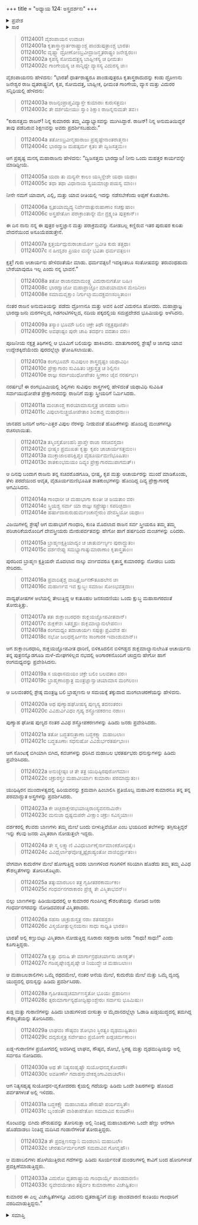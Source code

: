 +++
title = "ಅಧ್ಯಾಯ 124: ಅಸ್ತ್ರದರ್ಶನಃ"
+++

<details><summary>ಪ್ರವೇಶ</summary>


।।   ಓಂ ಓಂ ನಮೋ ನಾರಾಯಣಾಯ।।   ಶ್ರೀ ವೇದವ್ಯಾಸಾಯ ನಮಃ ।।

ಶ್ರೀ ಕೃಷ್ಣದ್ವೈಪಾಯನ ವೇದವ್ಯಾಸ ವಿರಚಿತ  

**ಶ್ರೀ ಮಹಾಭಾರತ**

**ಆದಿ ಪರ್ವ**

**ಜತುಗೃಹ ಪರ್ವ**

**ಅಧ್ಯಾಯ 124**

</details>


<details><summary>ಸಾರ</summary>

ವಿದ್ಯಾಭ್ಯಾಸವನ್ನು ಪೂರೈಸಿದ ರಾಜಪುತ್ರರ ಪ್ರತಿಭಾ ಪ್ರದರ್ಶನಕ್ಕೆ ಸಿದ್ಧತೆ (1-20). ರಾಜಪುತ್ರರ ಪ್ರತಿಭಾ ಪ್ರದರ್ಶನ (21-33).

</details>

> 01124001 ವೈಶಂಪಾಯನ ಉವಾಚ।  
01124001a ಕೃತಾಸ್ತ್ರಾನ್ಧಾರ್ತರಾಷ್ಟ್ರಾಂಶ್ಚ ಪಾಂಡುಪುತ್ರಾಂಶ್ಚ ಭಾರತ।  
01124001c ದೃಷ್ಟ್ವಾ ದ್ರೋಣೋಽಬ್ರವೀದ್ರಾಜನ್ಧೃತರಾಷ್ಟ್ರಂ ಜನೇಶ್ವರಂ।।  
01124002a ಕೃಪಸ್ಯ ಸೋಮದತ್ತಸ್ಯ ಬಾಹ್ಲೀಕಸ್ಯ ಚ ಧೀಮತಃ।  
01124002c ಗಾಂಗೇಯಸ್ಯ ಚ ಸಾನ್ನಿಧ್ಯೇ ವ್ಯಾಸಸ್ಯ ವಿದುರಸ್ಯ ಚ।।

ವೈಶಂಪಾಯನನು ಹೇಳಿದನು: “ಭಾರತ! ಧಾರ್ತರಾಷ್ಟ್ರರೂ ಪಾಂಡುಪುತ್ರರೂ ಕೃತಾಸ್ತ್ರರಾದುದನ್ನು ಕಂಡು ದ್ರೋಣನು ಜನೇಶ್ವರ ರಾಜ ಧೃತರಾಷ್ಟ್ರನಿಗೆ, ಕೃಪ, ಸೋಮದತ್ತ, ಬಾಹ್ಲೀಕ, ಧೀಮಂತ ಗಾಂಗೇಯ, ವ್ಯಾಸ ಮತ್ತು ವಿದುರರ ಸನ್ನಿಧಿಯಲ್ಲಿ ಹೇಳಿದನು:

> 01124003a ರಾಜನ್ಸಂಪ್ರಾಪ್ತವಿದ್ಯಾಸ್ತೇ ಕುಮಾರಾಃ ಕುರುಸತ್ತಮ।  
01124003c ತೇ ದರ್ಶಯೇಯುಃ ಸ್ವಾಂ ಶಿಕ್ಷಾಂ ರಾಜನ್ನನುಮತೇ ತವ।।

“ಕುರುಸತ್ತಮ ರಾಜನ್! ನಿನ್ನ ಕುಮಾರರು ತಮ್ಮ ವಿದ್ಯಾಭ್ಯಾಸವನ್ನು ಮುಗಿಸಿದ್ದಾರೆ. ರಾಜನ್! ನಿನ್ನ ಅನುಮತಿಯಿದ್ದರೆ ತಾವು ಪಡೆದಿರುವ ಶಿಕ್ಷಣವನ್ನು ಅವರು ಪ್ರದರ್ಶಿಸಬಹುದು.”

> 01124004a ತತೋಽಬ್ರವೀನ್ಮಹಾರಾಜಃ ಪ್ರಹೃಷ್ಟೇನಾಂತರಾತ್ಮನಾ।   
01124004c ಭಾರದ್ವಾಜ ಮಹತ್ಕರ್ಮ ಕೃತಂ ತೇ ದ್ವಿಜಸತ್ತಮ।।

ಆಗ ಪ್ರಹೃಷ್ಟ ಮನಸ್ಕ ಮಹಾರಾಜನು ಹೇಳಿದನು: “ದ್ವಿಜಸತ್ತಮ ಭಾರದ್ವಾಜ! ನೀನು ಒಂದು ಮಹತ್ತರ ಕಾರ್ಯವನ್ನೇ ಮಾಡಿದ್ದೀಯೆ.

> 01124005a ಯದಾ ತು ಮನ್ಯಸೇ ಕಾಲಂ ಯಸ್ಮಿನ್ದೇಶೇ ಯಥಾ ಯಥಾ।  
01124005c ತಥಾ ತಥಾ ವಿಧಾನಾಯ ಸ್ವಯಮಾಜ್ಞಾಪಯಸ್ವ ಮಾಂ।।

ನೀನೇ ನಮಗೆ ಯಾವಾಗ, ಎಲ್ಲಿ, ಮತ್ತು ಯಾವ ರೀತಿಯಲ್ಲಿ ಇದನ್ನು ನಡೆಸಬೇಕೆಂದು ಅಪ್ಪಣೆ ಕೊಡಬೇಕು.

> 01124006a ಸ್ಪೃಹಯಾಮ್ಯದ್ಯ ನಿರ್ವೇದಾತ್ಪುರುಷಾಣಾಂ ಸಚಕ್ಷುಷಾಂ।  
01124006c ಅಸ್ತ್ರಹೇತೋಃ ಪರಾಕ್ರಾಂತಾನ್ಯೇ ಮೇ ದ್ರಕ್ಷ್ಯಂತಿ ಪುತ್ರಕಾನ್।।

ಈ ದಿನ ನಾನು ನನ್ನ ಈ ಪುತ್ರರ ಅಸ್ತ್ರಜ್ಞಾನ ಮತ್ತು ಪರಾಕ್ರಮವನ್ನು ನೋಡಬಲ್ಲ ಕಣ್ಣಿರುವ ಇತರ ಪುರುಷರ ಕುರಿತು ವೇದನೆಯಿಂದ ಅಸೂಯೆಪಡುತ್ತೇನೆ.

> 01124007a ಕ್ಷತ್ತರ್ಯದ್ಗುರುರಾಚಾರ್ಯೋ ಬ್ರವೀತಿ ಕುರು ತತ್ತಥಾ।  
01124007c ನ ಹೀದೃಶಂ ಪ್ರಿಯಂ ಮನ್ಯೇ ಭವಿತಾ ಧರ್ಮವತ್ಸಲ।।

ಕ್ಷತ್ತ! ಗುರು ಆಚಾರ್ಯನು ಹೇಳಿದಂತೆಯೇ ಮಾಡು. ಧರ್ಮವತ್ಸಲ! ಇದಕ್ಕಿಂತಲೂ ಸಂತೋಷವನ್ನು ತರುವಂಥಹುದು ಬೇರೆಯಾವುದೂ ಇಲ್ಲ ಎಂದು ನನ್ನ ಭಾವನೆ.”

> 01124008a ತತೋ ರಾಜಾನಮಾಮಂತ್ರ್ಯ ವಿದುರಾನುಗತೋ ಬಹಿಃ।  
01124008c ಭಾರದ್ವಾಜೋ ಮಹಾಪ್ರಾಜ್ಞೋ ಮಾಪಯಾಮಾಸ ಮೇದಿನೀಂ।  
01124008e ಸಮಾಮವೃಕ್ಷಾಂ ನಿರ್ಗುಲ್ಮಾಮುದಕ್ಪ್ರವಣಸಂಸ್ಥಿತಾಂ।।

ನಂತರ ರಾಜನ ಅನುಮತಿಯನ್ನು ಪಡೆದು ದ್ರೋಣನೂ ಮತ್ತು ಅವನ ಹಿಂದೆ ವಿದುರನೂ ಹೋದರು. ಮಹಾಪ್ರಾಜ್ಞ ಭಾರದ್ವಾಜನು ಮರಗಳಿಲ್ಲದ, ಗಿಡಗಂಟಿಗಳಿಲ್ಲದ, ನದಿಯ ಪಕ್ಕದಲ್ಲಿಯ ಸಮಪ್ರದೇಶದ ಭೂಮಿಯನ್ನು ಅಳೆಸಿದನು.

> 01124009a ತಸ್ಯಾಂ ಭೂಮೌ ಬಲಿಂ ಚಕ್ರೇ ತಿಥೌ ನಕ್ಷತ್ರಪೂಜಿತೇ।  
01124009c ಅವಘುಷ್ಟಂ ಪುರೇ ಚಾಪಿ ತದರ್ಥಂ ವದತಾಂ ವರ।।

ಪೂಜನೀಯ ನಕ್ಷತ್ರ ತಿಥಿಗಳಲ್ಲಿ ಆ ಭೂಮಿಗೆ ಬಲಿಯನ್ನು ಹಾಕಿಸಿದನು. ಮಾತುಗಾರರಲ್ಲಿ ಶ್ರೇಷ್ಠ! ಆ ಜಾಗವು ಯಾವ ಉದ್ದೇಶಕ್ಕಿದೆಯೆಂದು ಪುರದಲ್ಲೆಲ್ಲಾ ಘೋಷಿಸಲಾಯಿತು.

> 01124010a ರಂಗಭೂಮೌ ಸುವಿಪುಲಂ ಶಾಸ್ತ್ರದೃಷ್ಟಂ ಯಥಾವಿಧಿ।   
01124010c ಪ್ರೇಕ್ಷಾಗಾರಂ ಸುವಿಹಿತಂ ಚಕ್ರುಸ್ತತ್ರ ಚ ಶಿಲ್ಪಿನಃ।  
01124010e ರಾಜ್ಞಃ ಸರ್ವಾಯುಧೋಪೇತಂ ಸ್ತ್ರೀಣಾಂ ಚೈವ ನರರ್ಷಭ।।

ನರರ್ಷಭ! ಈ ರಂಗಭೂಮಿಯಲ್ಲಿ ಶಿಲ್ಪಿಗಳು ಸುವಿಪುಲ ಶಾಸ್ತ್ರಗಳಲ್ಲಿ ಹೇಳಿದಂತೆ ಯಥಾವಿಧಿ ಸುವಿಹಿತ ಸರ್ವಾಯುಧೋಪೇತ ಪ್ರೇಕ್ಷಾಗಾರವನ್ನು ರಾಜನಿಗೆ ಮತ್ತು ಸ್ತ್ರೀಯರಿಗೆ ನಿರ್ಮಿಸಿದರು.

> 01124011a ಮಂಚಾಂಶ್ಚ ಕಾರಯಾಮಾಸುಸ್ತತ್ರ ಜಾನಪದಾ ಜನಾಃ।   
01124011c ವಿಪುಲಾನುಚ್ಛ್ರಯೋಪೇತಾಂ ಶಿಬಿಕಾಶ್ಚ ಮಹಾಧನಾಃ।।

ಜಾನಪದ ಜನರಿಗೆ ಅಗಲ-ಎತ್ತರ ವಿಪುಲ ನೆರಳನ್ನು ನೀಡುವಂತೆ ಹೊದಿಕೆಗಳನ್ನು ಹೊಂದಿದ್ದ ಮಂಚಗಳನ್ನೂ ರಚಿಸಲಾಯಿತು.

> 01124012a ತಸ್ಮಿಂಸ್ತತೋಽಹನಿ ಪ್ರಾಪ್ತೇ ರಾಜಾ ಸಸಚಿವಸ್ತದಾ।  
01124012c ಭೀಷ್ಮಂ ಪ್ರಮುಖತಃ ಕೃತ್ವಾ ಕೃಪಂ ಚಾಚಾರ್ಯಸತ್ತಮಂ।।   
01124013a ಮುಕ್ತಾಜಾಲಪರಿಕ್ಷಿಪ್ತಂ ವೈಡೂರ್ಯಮಣಿಭೂಷಿತಂ।  
01124013c ಶಾತಕುಂಭಮಯಂ ದಿವ್ಯಂ ಪ್ರೇಕ್ಷಾಗಾರಮುಪಾಗಮತ್।।

ಆ ದಿನವು ಬಂದಾಗ ರಾಜನು ತನ್ನ ಸಚಿವರೊಡಗೂಡಿ, ಭೀಷ್ಮ, ಕೃಪ ಮತ್ತು ಆಚಾರ್ಯರನ್ನು ಮುಂದೆ ಮಾಡಿಕೊಂಡು, ತೆಳು ಪರದೆಯಿಂದ ಆವೃತ, ವೈಡೂರ್ಯಮಣಿಭೂಷಿತ ಶಾತಕುಂಭಗಳನ್ನು ಹೊಂದಿದ್ದ ದಿವ್ಯ ಪ್ರೇಕ್ಷಾಗಾರಕ್ಕೆ ಆಗಮಿಸಿದನು.

> 01124014a ಗಾಂಧಾರೀ ಚ ಮಹಾಭಾಗಾ ಕುಂತೀ ಚ ಜಯತಾಂ ವರ।  
01124014c ಸ್ತ್ರಿಯಶ್ಚ ಸರ್ವಾ ಯಾ ರಾಜ್ಞಃ ಸಪ್ರೇಷ್ಯಾಃ ಸಪರಿಚ್ಛದಾಃ।  
01124014e ಹರ್ಷಾದಾರುರುಹುರ್ಮಂಚಾನ್ಮೇರುಂ ದೇವಸ್ತ್ರಿಯೋ ಯಥಾ।।

ವಿಜಯಿಗಳಲ್ಲಿ ಶ್ರೇಷ್ಠ! ಆಗ ಮಹಾಭಾಗೆ ಗಾಂಧಾರಿ, ಕುಂತಿ ಮೊದಲಾದ ರಾಜನ ಸರ್ವ ಸ್ತ್ರೀಯರೂ ತಮ್ಮ ತಮ್ಮ ಪರಿಚಾರಿಕೆಯರೊಂದಿಗೆ ದೇವಸ್ತ್ರೀಯರು ಮೇರುಪರ್ವತವನ್ನು ಹೇಗೋ ಹಾಗೆ ಹರ್ಷದಿಂದ ಮಂಚಗಳನ್ನು ಏರಿದರು.

> 01124015a ಬ್ರಾಹ್ಮಣಕ್ಷತ್ರಿಯಾದ್ಯಂ ಚ ಚಾತುರ್ವರ್ಣ್ಯಂ ಪುರಾದ್ದ್ರುತಂ।  
01124015c ದರ್ಶನೇಪ್ಸು ಸಮಭ್ಯಾಗಾತ್ಕುಮಾರಾಣಾಂ ಕೃತಾಸ್ತ್ರತಾಂ।।

ಪುರದಿಂದ ಬ್ರಾಹ್ಮಣ ಕ್ಷತ್ರಿಯರೇ ಮೊದಲಾದ ನಾಲ್ಕು ವರ್ಣದವರೂ ಕೃತಾಸ್ತ್ರ ಕುಮಾರರನ್ನು ನೋಡಲು ಬಂದು ಸೇರಿದರು.

> 01124016a ಪ್ರವಾದಿತೈಶ್ಚ ವಾದಿತ್ರೈರ್ಜನಕೌತೂಹಲೇನ ಚ।  
01124016c ಮಹಾರ್ಣವ ಇವ ಕ್ಷುಬ್ಧಃ ಸಮಾಜಃ ಸೋಽಭವತ್ತದಾ।।

ವಾದ್ಯಘೋಷಗಳ ಅಲೆಯಲ್ಲಿ ತೇಲುತ್ತಿದ್ದ ಆ ಕುತೂಹಲ ಜನಸಂದಣಿಯು ಒಂದು ಕ್ಷುಬ್ಧ ಮಹಾಸಾಗರದಂತೆ ತೋರುತ್ತಿತ್ತು.

> 01124017a ತತಃ ಶುಕ್ಲಾಂಬರಧರಃ ಶುಕ್ಲಯಜ್ಞೋಪವೀತವಾನ್।  
01124017c ಶುಕ್ಲಕೇಶಃ ಸಿತಶ್ಮಶ್ರುಃ ಶುಕ್ಲಮಾಲ್ಯಾನುಲೇಪನಃ।।  
01124018a ರಂಗಮಧ್ಯಂ ತದಾಚಾರ್ಯಃ ಸಪುತ್ರಃ ಪ್ರವಿವೇಶ ಹ।  
01124018c ನಭೋ ಜಲಧರೈರ್ಹೀನಂ ಸಾಂಗಾರಕ ಇವಾಂಶುಮಾನ್।।

ಆಗ ಶುಕ್ಲಾಂಬರಧಾರಿ, ಶುಕ್ಲಯಜ್ಞೋಪವೀತ ಧಾರಿಣಿ, ಬಿಳಿಕೂದಲಿನ ಬಿಳಿಗಡ್ಡದ ಶುಕ್ಲಮಾಲ್ಯಾನುಲೇಪಿತ ಆಚಾರ್ಯನು ತನ್ನ ಪುತ್ರನನ್ನೊಡಗೂಡಿ ಮಳೆ-ಮೇಘಗಳಿಲ್ಲದ ನಭದಲ್ಲಿ ಅಂಗಾರಕನೊಂದಿಗೆ ಚಂದ್ರನು ಹೇಗೋ ಹಾಗೆ ರಂಗಮಧ್ಯವನ್ನು ಪ್ರವೇಶಿಸಿದನು.

> 01124019a ಸ ಯಥಾಸಮಯಂ ಚಕ್ರೇ ಬಲಿಂ ಬಲವತಾಂ ವರಃ।  
01124019c ಬ್ರಾಹ್ಮಣಾಂಶ್ಚಾತ್ರ ಮಂತ್ರಜ್ಞಾನ್ವಾಚಯಾಮಾಸ ಮಂಗಲಂ।।

ಆ ಬಲವಂತರಲ್ಲಿ ಶ್ರೇಷ್ಠ ಮಂತ್ರಜ್ಞ ಬಲಿ ಬ್ರಾಹ್ಮಣನು ಆ ಸಮಯಕ್ಕೆ ತಕ್ಕುದಾದ ಮಂಗಲಾಚರಣೆಯನ್ನು ಹೇಳಿದನು.

> 01124020a ಅಥ ಪುಣ್ಯಾಹಘೋಷಸ್ಯ ಪುಣ್ಯಸ್ಯ ತದನಂತರಂ।  
01124020c ವಿವಿಶುರ್ವಿವಿಧಂ ಗೃಹ್ಯ ಶಸ್ತ್ರೋಪಕರಣಂ ನರಾಃ।।

ಪುಣ್ಯಾಹ ಘೋಷ ಪುಣ್ಯದ ನಂತರ ವಿವಿಧ ಶಸ್ತ್ರೋಪಕರಣಗಳನ್ನು ಹಿಡಿದು ಜನರು ಪ್ರವೇಶಿಸಿದರು.

> 01124021a ತತೋ ಬದ್ಧತನುತ್ರಾಣಾ ಬದ್ಧಕಕ್ಷ್ಯಾ ಮಹಾಬಲಾಃ।  
01124021c ಬದ್ಧತೂಣಾಃ ಸಧನುಷೋ ವಿವಿಶುರ್ಭರತರ್ಷಭಾಃ।।

ಆಗ ಸೊಂಟಕ್ಕೆ ಬಿಗಿಯಾಗಿ ಬಿಗಿದ, ಕವಚಗಳನ್ನು ಧರಿಸಿದ ಮಹಾಬಲ ಭರತರ್ಷಭರು ಧನುಸ್ಸುಗಳನ್ನು ಹಿಡಿದು ಪ್ರವೇಶಿಸಿದರು.

> 01124022a ಅನುಜ್ಯೇಷ್ಠಂ ಚ ತೇ ತತ್ರ ಯುಧಿಷ್ಠಿರಪುರೋಗಮಾಃ।  
01124022c ಚಕ್ರುರಸ್ತ್ರಂ ಮಹಾವೀರ್ಯಾಃ ಕುಮಾರಾಃ ಪರಮಾದ್ಭುತಂ।।

ಯುಧಿಷ್ಠಿರನ ಮುಂದಾಳತ್ವದಲ್ಲಿ ಹಿರಿಯವನನ್ನು ಕ್ರಮವಾಗಿ ಹಿಂಬಾಲಿಸಿ ಪ್ರತಿಯೊಬ್ಬ ಮಹಾವೀರ ಕುಮಾರನೂ ತನ್ನ ತನ್ನ ಪರಮಾದ್ಭುತ ಅಸ್ತ್ರಗಳನ್ನು ಪ್ರದರ್ಶಿಸಿದರು.

> 01124023a ಕೇ ಚಿಚ್ಛರಾಕ್ಷೇಪಭಯಾಚ್ಶಿರಾಂಸ್ಯವನನಾಮಿರೇ।  
01124023c ಮನುಜಾ ಧೃಷ್ಟಮಪರೇ ವೀಕ್ಷಾಂ ಚಕ್ರುಃ ಸವಿಸ್ಮಯಾಃ।।

ದರ್ಶಕರಲ್ಲಿ ಕೆಲವರು ಬಾಣಗಳು ತಮ್ಮ ಮೇಲೆ ಬಂದು ಬೀಳುತ್ತಿವೆಯೋ ಎಂಬ ಭಯದಿಂದ ತಲೆಗಳನ್ನು ತಗ್ಗಿಸುತ್ತಿದ್ದರೆ ಇನ್ನು ಕೆಲವು ಜನರು ವಿಸ್ಮಿತರಾಗಿ ನೋಡುತ್ತಲೇ ಇದ್ದರು.

> 01124024a ತೇ ಸ್ಮ ಲಕ್ಷ್ಯಾಣಿ ವಿವಿಧುರ್ಬಾಣೈರ್ನಾಮಾಂಕಶೋಭಿತೈಃ।   
01124024c ವಿವಿಧೈರ್ಲಾಘವೋತ್ಸೃಷ್ಟೈರುಹ್ಯಂತೋ ವಾಜಿಭಿರ್ದ್ರುತಂ।।

ವೇಗವಾಗಿ ಕುದುರೆಗಳ ಮೇಲೆ ಹೋಗುತ್ತಿದ್ದ ಅವರು ಬಾಣಗಳಿಂದ ಗುರಿಗಳಿಗೆ ಸರಿಯಾಗಿ ಹೊಡೆದು ತಮ್ಮ ತಮ್ಮ ವಿವಿಧ ಕೌಶಲ್ಯತೆಗಳನ್ನು ತೋರಿಸಿಕೊಟ್ಟರು.

> 01124025a ತತ್ಕುಮಾರಬಲಂ ತತ್ರ ಗೃಹೀತಶರಕಾರ್ಮುಕಂ।  
01124025c ಗಂಧರ್ವನಗರಾಕಾರಂ ಪ್ರೇಕ್ಷ್ಯ ತೇ ವಿಸ್ಮಿತಾಭವನ್।।

ಬಿಲ್ಲು ಬಾಣಗಳನ್ನು ಹಿಡಿಯುವುದರಲ್ಲಿ ಆ ಕುಮಾರರ ಗುಂಪಿಗಿದ್ದ ಕೌಶಲತೆಯನ್ನು ನೋಡಿದ ಜನರು ಗಂಧರ್ವನಗರವನ್ನು ನೋಡಿದವರಂತೆ ವಿಸ್ಮಿತರಾದರು.

> 01124026a ಸಹಸಾ ಚುಕ್ರುಶುಸ್ತತ್ರ ನರಾಃ ಶತಸಹಸ್ರಶಃ।  
01124026c ವಿಸ್ಮಯೋತ್ಫುಲ್ಲನಯನಾಃ ಸಾಧು ಸಾಧ್ವಿತಿ ಭಾರತ।।

ಭಾರತ! ಅಲ್ಲಿ ಕಣ್ಣುಬಿಟ್ಟು ವಿಸ್ಮಿತರಾಗಿ ನೋಡುತ್ತಿದ್ದ ನೂರಾರು ಸಹಸ್ರಾರು ಜನರು “ಸಾಧು! ಸಾಧು!” ಎಂದು ಕೂಗುತ್ತಿದ್ದರು.

> 01124027a ಕೃತ್ವಾ ಧನುಷಿ ತೇ ಮಾರ್ಗಾನ್ರಥಚರ್ಯಾಸು ಚಾಸಕೃತ್।   
01124027c ಗಜಪೃಷ್ಠೇಽಶ್ವಪೃಷ್ಠೇ ಚ ನಿಯುದ್ಧೇ ಚ ಮಹಾಬಲಾಃ।।

ಆ ಮಹಾಬಲಶಾಲಿಗಳು ಒಮ್ಮೆ ರಥದಮೇಲೆ, ನಂತರ ಆನೆಯ ಮೇಲೆ, ಕುದುರೆಯ ಮೇಲೆ ಮತ್ತು ಒಮ್ಮೆ ದ್ವಂದ್ವ ಯುದ್ಧದಲ್ಲಿ ಧನುಸ್ಸನ್ನು ಹಿಡಿದು ಪ್ರದರ್ಶಿಸಿದರು.

> 01124028a ಗೃಹೀತಖಡ್ಗಚರ್ಮಾಣಸ್ತತೋ ಭೂಯಃ ಪ್ರಹಾರಿಣಃ।  
01124028c ತ್ಸರುಮಾರ್ಗಾನ್ಯಥೋದ್ದಿಷ್ಟಾಂಶ್ಚೇರುಃ ಸರ್ವಾಸು ಭೂಮಿಷು।।

ಖಡ್ಗ ಮತ್ತು ಗುರಾಣಿಗಳನ್ನು ಹಿಡಿದು ಬಾಹುಗಳಿಂದ ಬೀಸುತ್ತಾ ಆ ಮೈದಾನದಲ್ಲೆಲ್ಲಾ ಓಡಾಡಿ ಖಡ್ಗಯುದ್ಧದಲ್ಲಿ ತಮಗಿದ್ದ ಕೌಶಲ್ಯತೆಯನ್ನು ತೋರಿಸಿದರು.

> 01124029a ಲಾಘವಂ ಸೌಷ್ಠವಂ ಶೋಭಾಂ ಸ್ಥಿರತ್ವಂ ದೃಢಮುಷ್ಟಿತಾಂ।  
01124029c ದದೃಶುಸ್ತತ್ರ ಸರ್ವೇಷಾಂ ಪ್ರಯೋಗೇ ಖಡ್ಗಚರ್ಮಣಾಂ।।

ಖಡ್ಗ-ಗುರಾಣಿಗಳ ಪ್ರಯೋಗದಲ್ಲಿ ಅವರಿಗಿದ್ದ ಲಾಘವ, ಸೌಷ್ಠವ, ಶೋಭೆ, ಸ್ಥಿರತ್ವ ಮತ್ತು ದೃಢಮುಷ್ಠಿಯನ್ನು ಅಲ್ಲಿ ಸರ್ವರೂ ನೋಡಿದರು.

> 01124030a ಅಥ ತೌ ನಿತ್ಯಸಂಹೃಷ್ಟೌ ಸುಯೋಧನವೃಕೋದರೌ।   
01124030c ಅವತೀರ್ಣೌ ಗದಾಹಸ್ತಾವೇಕಶೃಂಗಾವಿವಾಚಲೌ।।

ಆಗ ನಿತ್ಯಸಹೃಷ್ಠ ಸುಯೋಧನ-ವೃಕೋದರರು ಕೈಯಲ್ಲಿ ಗದೆಯನ್ನು ಹಿಡಿದು ಒಂದೇ ಶಿಖರಗಳನ್ನು ಹೊಂದಿದ ಪರ್ವತಗಳಂತೆ ಅಲ್ಲಿ ಇಳಿದರು.

> 01124031a ಬದ್ಧಕಕ್ಷ್ಯೌ ಮಹಾಬಾಹೂ ಪೌರುಷೇ ಪರ್ಯವಸ್ಥಿತೌ।  
01124031c ಬೃಂಹಂತೌ ವಾಶಿತಾಹೇತೋಃ ಸಮದಾವಿವ ಕುಂಜರೌ।।

ಸೊಂಟವನ್ನು ಬಿಗಿದು ಪೌರುಷವನ್ನು ತೋರಿಸುತ್ತಾ ಅಲ್ಲಿ ನಿಂತಿದ್ದ ಮಹಾಬಾಹುಗಳು ಒಂದೇ ಹೆಣ್ಣು ಆನೆಗಾಗಿ ಹೊಡೆದಾಡಲು ನಿಂತಿದ್ದ ಮದಿಸಿದ ಗಂಡಾನೆಗಳಂತೆ ತೋರುತ್ತಿದ್ದರು.

> 01124032a ತೌ ಪ್ರದಕ್ಷಿಣಸವ್ಯಾನಿ ಮಂಡಲಾನಿ ಮಹಾಬಲೌ।  
01124032c ಚೇರತುರ್ನಿರ್ಮಲಗದೌ ಸಮದಾವಿವ ಗೋವೃಷೌ।।

ಆ ಮಹಾಬಲಿಗಳು ಹೊಳೆಯುತ್ತಿರುವ ಗದೆಗಳನ್ನು ಹಿಡಿದು ಸೂರ್ಯನಂತೆ ಮಂಡಲಗಳಲ್ಲಿ ಕಾವಿಗೆ ಬಂದ ಹೋರಿಗಳಂತೆ ಪ್ರದಕ್ಷಿಣೆಮಾಡುತ್ತಿದ್ದರು.

> 01124033a ವಿದುರೋ ಧೃತರಾಷ್ಟ್ರಾಯ ಗಾಂಧಾರ್ಯೈ ಪಾಂಡವಾರಣಿಃ।  
01124033c ನ್ಯವೇದಯೇತಾಂ ತತ್ಸರ್ವಂ ಕುಮಾರಾಣಾಂ ವಿಚೇಷ್ಟಿತಂ।।

ಕುಮಾರರ ಈ ಎಲ್ಲ ವಿಚೇಷ್ಟಿತೆಗಳನ್ನೂ ವಿದುರನು ಧೃತರಾಷ್ಟ್ರನಿಗೆ ಮತ್ತು ಪಾಂಡವಾರಣಿ ಕುಂತಿಯು ಗಾಂಧಾರಿಗೆ ವರದಿಮಾಡುತ್ತಿದ್ದನು.”



<details><summary>ಸಮಾಪ್ತಿ</summary>

ಇತಿ ಶ್ರೀ ಮಹಾಭಾರತೇ ಆದಿಪರ್ವಣಿ ಜತುಗೃಹಪರ್ವಣಿ ಅಸ್ತ್ರದರ್ಶನೇ ಚತುರ್ವಿಂಶತ್ಯಾಧಿಕಶತತಮೋಽಧ್ಯಾಯಃ।।  
ಇದು ಶ್ರೀ ಮಹಾಭಾರತದಲ್ಲಿ ಆದಿಪರ್ವದಲ್ಲಿ ಜತುಗೃಹ ಪರ್ವದಲ್ಲಿ ಅಸ್ತ್ರದರ್ಶನ ಎನ್ನುವ ನೂರಾ ಇಪ್ಪತ್ನಾಲ್ಕನೆಯ ಅಧ್ಯಾಯವು.


</details>

